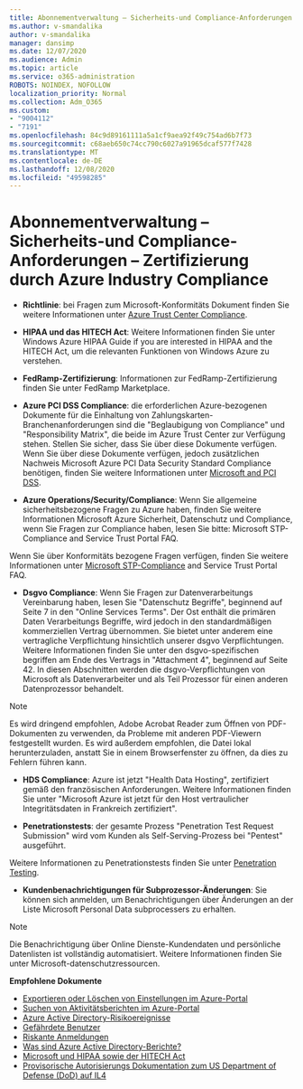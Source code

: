 ```yaml
---
title: Abonnementverwaltung – Sicherheits-und Compliance-Anforderungen – Zertifizierung durch Azure Industry Compliance
ms.author: v-smandalika
author: v-smandalika
manager: dansimp
ms.date: 12/07/2020
ms.audience: Admin
ms.topic: article
ms.service: o365-administration
ROBOTS: NOINDEX, NOFOLLOW
localization_priority: Normal
ms.collection: Adm_O365
ms.custom:
- "9004112"
- "7191"
ms.openlocfilehash: 84c9d89161111a5a1cf9aea92f49c754ad6b7f73
ms.sourcegitcommit: c68aeb650c74cc790c6027a91965dcaf577f7428
ms.translationtype: MT
ms.contentlocale: de-DE
ms.lasthandoff: 12/08/2020
ms.locfileid: "49598285"
---
```

# <a name="subscription-management---security-and-compliance-requests---azure-industry-compliance-accreditation"></a>Abonnementverwaltung – Sicherheits-und Compliance-Anforderungen – Zertifizierung durch Azure Industry Compliance

- **Richtlinie**: bei Fragen zum Microsoft-Konformitäts Dokument finden Sie weitere Informationen unter [Azure Trust Center Compliance](https://docs.microsoft.com/compliance/regulatory/offering-SOC).

- **HIPAA und das HITECH Act**: Weitere Informationen finden Sie unter Windows Azure HIPAA Guide if you are interested in HIPAA and the HITECH Act, um die relevanten Funktionen von Windows Azure zu verstehen.

- **FedRamp-Zertifizierung**: Informationen zur FedRamp-Zertifizierung finden Sie unter FedRamp Marketplace.

- **Azure PCI DSS Compliance**: die erforderlichen Azure-bezogenen Dokumente für die Einhaltung von Zahlungskarten-Branchenanforderungen sind die "Beglaubigung von Compliance" und "Responsibility Matrix", die beide im Azure Trust Center zur Verfügung stehen. Stellen Sie sicher, dass Sie über diese Dokumente verfügen. Wenn Sie über diese Dokumente verfügen, jedoch zusätzlichen Nachweis Microsoft Azure PCI Data Security Standard Compliance benötigen, finden Sie weitere Informationen unter [Microsoft and PCI DSS](https://docs.microsoft.com/compliance/regulatory/offering-PCI-DSS).

- **Azure Operations/Security/Compliance**: Wenn Sie allgemeine sicherheitsbezogene Fragen zu Azure haben, finden Sie weitere Informationen Microsoft Azure Sicherheit, Datenschutz und Compliance, wenn Sie Fragen zur Compliance haben, lesen Sie bitte: Microsoft STP-Compliance and Service Trust Portal FAQ.

Wenn Sie über Konformitäts bezogene Fragen verfügen, finden Sie weitere Informationen unter [Microsoft STP-Compliance](https://www.microsoft.com/trust-center/compliance/compliance-overview) and Service Trust Portal FAQ.

- **Dsgvo Compliance**: Wenn Sie Fragen zur Datenverarbeitungs Vereinbarung haben, lesen Sie "Datenschutz Begriffe", beginnend auf Seite 7 in den "Online Services Terms". Der Ost enthält die primären Daten Verarbeitungs Begriffe, wird jedoch in den standardmäßigen kommerziellen Vertrag übernommen. Sie bietet unter anderem eine vertragliche Verpflichtung hinsichtlich unserer dsgvo Verpflichtungen. Weitere Informationen finden Sie unter den dsgvo-spezifischen begriffen am Ende des Vertrags in "Attachment 4", beginnend auf Seite 42. In diesen Abschnitten werden die dsgvo-Verpflichtungen von Microsoft als Datenverarbeiter und als Teil Prozessor für einen anderen Datenprozessor behandelt.

> [!NOTE]
> Es wird dringend empfohlen, Adobe Acrobat Reader zum Öffnen von PDF-Dokumenten zu verwenden, da Probleme mit anderen PDF-Viewern festgestellt wurden. Es wird außerdem empfohlen, die Datei lokal herunterzuladen, anstatt Sie in einem Browserfenster zu öffnen, da dies zu Fehlern führen kann.

- **HDS Compliance**: Azure ist jetzt "Health Data Hosting", zertifiziert gemäß den französischen Anforderungen. Weitere Informationen finden Sie unter "Microsoft Azure ist jetzt für den Host vertraulicher Integritätsdaten in Frankreich zertifiziert".

- **Penetrationstests**: der gesamte Prozess "Penetration Test Request Submission" wird vom Kunden als Self-Serving-Prozess bei "Pentest" ausgeführt.

Weitere Informationen zu Penetrationstests finden Sie unter [Penetration Testing](https://docs.microsoft.com/azure/security/fundamentals/pen-testing).

- **Kundenbenachrichtigungen für Subprozessor-Änderungen**: Sie können sich anmelden, um Benachrichtigungen über Änderungen an der Liste Microsoft Personal Data subprocessers zu erhalten.

> [!NOTE]
> Die Benachrichtigung über Online Dienste-Kundendaten und persönliche Datenlisten ist vollständig automatisiert. Weitere Informationen finden Sie unter Microsoft-datenschutzressourcen.

**Empfohlene Dokumente**

- [Exportieren oder Löschen von Einstellungen im Azure-Portal](https://docs.microsoft.com/azure/azure-portal/set-preferences)
- [Suchen von Aktivitätsberichten im Azure-Portal](https://docs.microsoft.com/azure/active-directory/reports-monitoring/howto-find-activity-reports)
- [Azure Active Directory-Risikoereignisse](https://docs.microsoft.com/azure/active-directory/identity-protection/overview-identity-protection)
- [Gefährdete Benutzer](https://docs.microsoft.com/azure/active-directory/identity-protection/overview-identity-protection)
- [Riskante Anmeldungen](https://docs.microsoft.com/azure/active-directory/identity-protection/overview-identity-protection)
- [Was sind Azure Active Directory-Berichte?](https://docs.microsoft.com/azure/active-directory/reports-monitoring/overview-reports)
- [Microsoft und HIPAA sowie der HITECH Act](https://docs.microsoft.com/compliance/regulatory/offering-hipaa-hitech)
- [Provisorische Autorisierungs Dokumentation zum US Department of Defense (DoD) auf IL4](https://docs.microsoft.com/compliance/regulatory/offering-DoD-DISA-L2-L4-L5)













